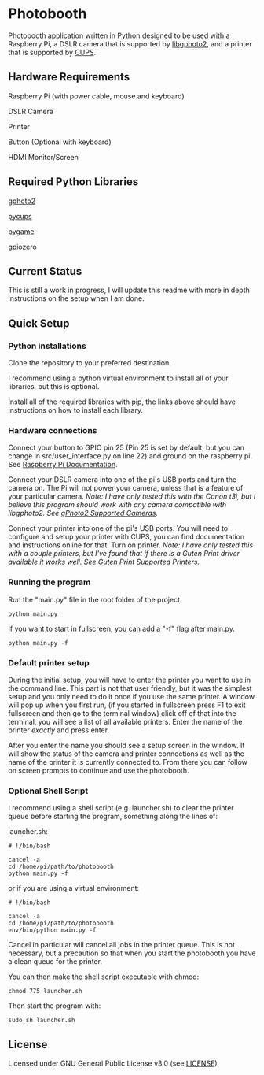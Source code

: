 # Photobooth
Photobooth application written in Python designed to be used with a Raspberry Pi, a DSLR camera that is supported by [libgphoto2](http://gphoto.org/proj/libgphoto2/support.php), and a printer that is supported by [CUPS](https://www.cups.org/).

## Hardware Requirements
Raspberry Pi (with power cable, mouse and keyboard)

DSLR Camera

Printer

Button (Optional with keyboard)

HDMI Monitor/Screen

## Required Python Libraries
[gphoto2](https://pypi.org/project/gphoto2/)

[pycups](https://pypi.org/project/pycups/)

[pygame](https://www.pygame.org/)

[gpiozero](https://pypi.org/project/gpiozero/)

## Current Status

This is still a work in progress, I will update this readme with more in depth instructions on the setup when I am done.

## Quick Setup

### Python installations

Clone the repository to your preferred destination.

I recommend using a python virtual environment to install all of your libraries, but this is optional.

Install all of the required libraries with pip, the links above should have instructions on how to install each library.

### Hardware connections

Connect your button to GPIO pin 25 (Pin 25 is set by default, but you can change in src/user_interface.py on line 22) and ground on the raspberry pi. See [Raspberry Pi Documentation](https://www.raspberrypi.org/documentation/usage/gpio/).

Connect your DSLR camera into one of the pi's USB ports and turn the camera on. The Pi will not power your camera, unless that is a feature of your particular camera. *Note: I have only tested this with the Canon t3i, but I believe this program should work with any camera compatible with libgphoto2. See [gPhoto2 Supported Cameras](http://gphoto.org/proj/libgphoto2/support.php).*

Connect your printer into one of the pi's USB ports. You will need to configure and setup your printer with CUPS, you can find documentation and instructions online for that. Turn on printer. *Note: I have only tested this with a couple printers, but I've found that if there is a Guten Print driver available it works well. See [Guten Print Supported Printers](http://gimp-print.sourceforge.net/p_Supported_Printers.php).*

### Running the program
Run the "main.py" file in the root folder of the project.

```
python main.py
```
If you want to start in fullscreen, you can add a "-f" flag after main.py.

```
python main.py -f
```

### Default printer setup

During the initial setup, you will have to enter the printer you want to use in the command line. This part is not that user friendly, but it was the simplest setup and you only need to do it once if you use the same printer. A window will pop up when you first run, (if you started in fullscreen press F1 to exit fullscreen and then go to the terminal window) click off of that into the terminal, you will see a list of all available printers. Enter the name of the printer *exactly* and press enter.

After you enter the name you should see a setup screen in the window. It will show the status of the camera and printer connections as well as the name of the printer it is currently connected to. From there you can follow on screen prompts to continue and use the photobooth.

### Optional Shell Script

I recommend using a shell script (e.g. launcher.sh) to clear the printer queue before starting the program, something along the lines of:

launcher.sh:
```
# !/bin/bash

cancel -a
cd /home/pi/path/to/photobooth
python main.py -f
```

or if you are using a virtual environment:


```
# !/bin/bash

cancel -a
cd /home/pi/path/to/photobooth
env/bin/python main.py -f
```

Cancel in particular will cancel all jobs in the printer queue. This is not necessary, but a precaution so that when you start the photobooth you have a clean queue for the printer.

You can then make the shell script executable with chmod:

```
chmod 775 launcher.sh
```

Then start the program with:

```
sudo sh launcher.sh
```

## License

Licensed under GNU General Public License v3.0 (see [LICENSE](https://github.com/aabasharain/Photobooth/blob/master/LICENSE))
